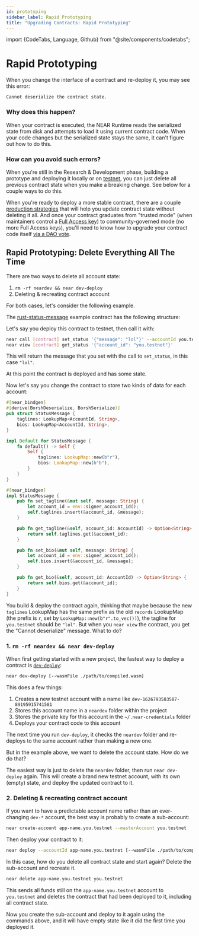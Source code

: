 ```yaml
---
id: prototyping
sidebar_label: Rapid Prototyping
title: "Upgrading Contracts: Rapid Prototyping"
---
```

import {CodeTabs, Language, Github} from "@site/components/codetabs";

# Rapid Prototyping

When you change the interface of a contract and re-deploy it, you may see this error:

    Cannot deserialize the contract state.

### Why does this happen?

When your contract is executed, the NEAR Runtime reads the serialized state from disk and attempts to load it using current contract code. When your code changes but the serialized state stays the same, it can't figure out how to do this.

### How can you avoid such errors?

When you're still in the Research & Development phase, building a prototype and deploying it locally or on [testnet](/concepts/basics/networks), you can just delete all previous contract state when you make a breaking change. See below for a couple ways to do this.

When you're ready to deploy a more stable contract, there are a couple [production strategies](/develop/upgrade/migration) that will help you update contract state without deleting it all. And once your contract graduates from "trusted mode" (when maintainers control a [Full Access key](/concepts/basics/accounts/access-keys)) to community-governed mode (no more Full Access keys), you'll need to know how to upgrade your contract code itself [via a DAO vote](/develop/upgrade/dao-updates).


## Rapid Prototyping: Delete Everything All The Time

There are two ways to delete all account state:

1. `rm -rf neardev && near dev-deploy`
2. Deleting & recreating contract account

For both cases, let's consider the following example.

The [rust-status-message](https://github.com/near-examples/rust-status-message) example contract has the following structure:

<CodeTabs>
  <Language value="🦀 Rust" language="rust">
    <Github fname="lib.rs"
            url="https://github.com/near-examples/rust-status-message/blob/b5fa6f2a30559d56a3a3ea52da8c26c5d3907606/src/lib.rs" start="5" end="29"/>
  </Language>
</CodeTabs>

Let's say you deploy this contract to testnet, then call it with:

```bash
near call [contract] set_status '{"message": "lol"}' --accountId you.testnet
near view [contract] get_status '{"account_id": "you.testnet"}'
```

This will return the message that you set with the call to `set_status`, in this case `"lol"`.

At this point the contract is deployed and has some state. 

Now let's say you change the contract to store two kinds of data for each account:

```rust
#[near_bindgen]
#[derive(BorshDeserialize, BorshSerialize)]
pub struct StatusMessage {
    taglines: LookupMap<AccountId, String>,
    bios: LookupMap<AccountId, String>,
}

impl Default for StatusMessage {
    fn default() -> Self {
        Self {
            taglines: LookupMap::new(b"r"),
            bios: LookupMap::new(b"b"),
        }
    }
}

#[near_bindgen]
impl StatusMessage {
    pub fn set_tagline(&mut self, message: String) {
        let account_id = env::signer_account_id();
        self.taglines.insert(&account_id, &message);
    }

    pub fn get_tagline(&self, account_id: AccountId) -> Option<String> {
        return self.taglines.get(&account_id);
    }

    pub fn set_bio(&mut self, message: String) {
        let account_id = env::signer_account_id();
        self.bios.insert(&account_id, &message);
    }

    pub fn get_bio(&self, account_id: AccountId) -> Option<String> {
        return self.bios.get(&account_id);
    }
}
```

You build & deploy the contract again, thinking that maybe because the new `taglines` LookupMap has the same prefix as the old `records` LookupMap (the prefix is `r`, set by `LookupMap::new(b"r".to_vec())`), the tagline for `you.testnet` should be `"lol"`. But when you `near view` the contract, you get the "Cannot deserialize" message. What to do?

### 1. `rm -rf neardev && near dev-deploy`

When first getting started with a new project, the fastest way to deploy a contract is [`dev-deploy`](/concepts/basics/accounts/creating-accounts):

```bash
near dev-deploy [--wasmFile ./path/to/compiled.wasm]
```

This does a few things:

1. Creates a new testnet account with a name like `dev-1626793583587-89195915741581`
2. Stores this account name in a `neardev` folder within the project
3. Stores the private key for this account in the `~/.near-credentials` folder
4. Deploys your contract code to this account

The next time you run `dev-deploy`, it checks the `neardev` folder and re-deploys to the same account rather than making a new one.

But in the example above, we want to delete the account state. How do we do that?

The easiest way is just to delete the `neardev` folder, then run `near dev-deploy` again. This will create a brand new testnet account, with its own (empty) state, and deploy the updated contract to it.

### 2. Deleting & recreating contract account

If you want to have a predictable account name rather than an ever-changing `dev-*` account, the best way is probably to create a sub-account:

```bash title="Create sub-account"
near create-account app-name.you.testnet --masterAccount you.testnet
```

Then deploy your contract to it:

```bash title="Deploy to sub-account"
near deploy --accountId app-name.you.testnet [--wasmFile ./path/to/compiled.wasm]
```

In this case, how do you delete all contract state and start again? Delete the sub-account and recreate it.

```bash title="Delete sub-account"
near delete app-name.you.testnet you.testnet
```

This sends all funds still on the `app-name.you.testnet` account to `you.testnet` and deletes the contract that had been deployed to it, including all contract state.

Now you create the sub-account and deploy to it again using the commands above, and it will have empty state like it did the first time you deployed it.
